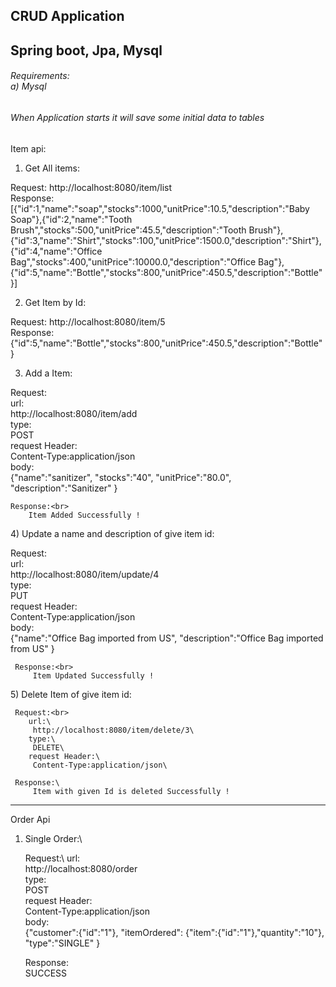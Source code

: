 
CRUD Application
-----------
Spring boot, Jpa, Mysql
----
<h6>Requirements:<br>
    a) Mysql
</h6>

<h6>When Application starts it will save some initial data to tables</h6>


 Item api:
 
 1) Get All items:
 
 <p>
    Request: http://localhost:8080/item/list<br>
    Response:<br>
     [{"id":1,"name":"soap","stocks":1000,"unitPrice":10.5,"description":"Baby Soap"},{"id":2,"name":"Tooth Brush","stocks":500,"unitPrice":45.5,"description":"Tooth Brush"},{"id":3,"name":"Shirt","stocks":100,"unitPrice":1500.0,"description":"Shirt"},{"id":4,"name":"Office Bag","stocks":400,"unitPrice":10000.0,"description":"Office Bag"},{"id":5,"name":"Bottle","stocks":800,"unitPrice":450.5,"description":"Bottle"}]
 </p>
    
 2) Get Item by Id:

<p>    
    Request: http://localhost:8080/item/5<br>
    Response:<br>
     {"id":5,"name":"Bottle","stocks":800,"unitPrice":450.5,"description":"Bottle"}
</p> 
   
 3) Add a Item:
 
 <p> 
    Request:<br> 
       url:<br>
        http://localhost:8080/item/add<br>
       type:<br>
        POST<br>
       request Header:<br>
        Content-Type:application/json<br>
       body:<br>
        {"name":"sanitizer",
         "stocks":"40",
         "unitPrice":"80.0",
         "description":"Sanitizer"
        }
        
    Response:<br>
        Item Added Successfully !
 </p>       
 4)  Update a name and description of give item id:
  
 <p>
     Request:<br> 
        url:<br>
         http://localhost:8080/item/update/4<br>
        type:<br>
         PUT<br>
        request Header:<br>
         Content-Type:application/json<br>
        body:<br>
         {"name":"Office Bag imported from US",
          "description":"Office Bag imported from US"
         }
         
     Response:<br>
         Item Updated Successfully !
 </p>
 5) Delete Item of give item id:
  
     Request:<br> 
        url:\
         http://localhost:8080/item/delete/3\
        type:\
         DELETE\
        request Header:\
         Content-Type:application/json\
         
     Response:\
         Item with given Id is deleted Successfully !
             
-----
Order Api

1) Single Order:\

    Request:\ 
        url:\
         http://localhost:8080/order\
        type:<br>
         POST<br>
        request Header:<br>
         Content-Type:application/json<br>
        body:<br>
         {"customer":{"id":"1"},
          "itemOrdered": {"item":{"id":"1"},"quantity":"10"},
         "type":"SINGLE"
        }
         
    Response:<br>
        SUCCESS
    